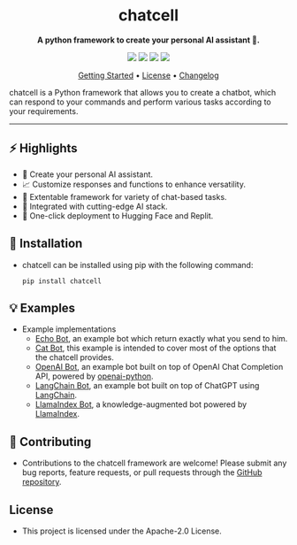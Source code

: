 <!-- markdownlint-disable MD033 MD041 -->
<h1 align="center">
    chatcell
</h1>

<p align="center">
    <strong>A python framework to create your personal AI assistant 🤖.</strong>
</p>

<p align="center">
    <a href="https://pypi.org/project/chatcell/" title="PyPi Version"><img src="https://img.shields.io/pypi/v/chatcell?color=green&style=flat"></a>
    <a href="https://github.com/langelo-ai/chatcell/actions/workflows/release.yml" title="PyPi Version"><img src="https://github.com/langelo-ai/chatcell/actions/workflows/release.yml/badge.svg"></a> 
    <a href="https://pypi.org/project/chatcell/" title="Python Version"><img src="https://img.shields.io/badge/Python-3.10%2B-blue&style=flat"></a>
    <a href="https://github.com/langelo-ai/chatcell/blob/main/LICENSE" title="Project License"><img src="https://img.shields.io/badge/License-Apache2.0-blue.svg"></a>
</p>

<p align="center">
  <a href="#getting-started">Getting Started</a> •
  <a href="#license">License</a> •
  <a href="https://github.com/langelo-ai/chatcell/releases">Changelog</a>
</p>

chatcell is a Python framework that allows you to create a chatbot, which can respond to your commands and perform various tasks according to your requirements. 

---

## ⚡ Highlights

- 💬 Create your personal AI assistant.
- 📈 Customize responses and functions to enhance versatility.
- 🧩 Extentable framework for variety of chat-based tasks.
- 🔗 Integrated with cutting-edge AI stack.
- 🤗 One-click deployment to Hugging Face and Replit.

## 🔧 Installation

- chatcell can be installed using pip with the following command:

    ```
    pip install chatcell
    ```

## 💡 Examples

- Example implementations
  - [Echo Bot](./examples/echobot/), an example bot which return exactly what you send to him.
  - [Cat Bot](./examples/catbot/), this example is intended to cover most of the options that the chatcell provides.
  - [OpenAI Bot](./examples/openaibot/), an example bot built on top of OpenAI Chat Completion API, powered by [openai-python](https://github.com/openai/openai-python).
  - [LangChain Bot](./examples/langchainbot/), an example bot built on top of ChatGPT using [LangChain](https://github.com/hwchase17/langchain).
  - [LlamaIndex Bot](./examples/llamabot/), a knowledge-augmented bot powered by [LlamaIndex](https://gpt-index.readthedocs.io/en/latest/).

## 🌱 Contributing

- Contributions to the chatcell framework are welcome! Please submit any bug reports, feature requests, or pull requests through the [GitHub repository](https://github.com/langelo-ai/chatcell).

## License

- This project is licensed under the Apache-2.0 License.